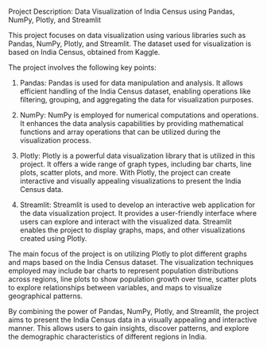 
Project Description: Data Visualization of India Census using Pandas, NumPy, Plotly, and Streamlit

This project focuses on data visualization using various libraries such as Pandas, NumPy, Plotly, and Streamlit. The dataset used for visualization is based on India Census, obtained from Kaggle.

The project involves the following key points:

1. Pandas: Pandas is used for data manipulation and analysis. It allows efficient handling of the India Census dataset, enabling operations like filtering, grouping, and aggregating the data for visualization purposes.

2. NumPy: NumPy is employed for numerical computations and operations. It enhances the data analysis capabilities by providing mathematical functions and array operations that can be utilized during the visualization process.

3. Plotly: Plotly is a powerful data visualization library that is utilized in this project. It offers a wide range of graph types, including bar charts, line plots, scatter plots, and more. With Plotly, the project can create interactive and visually appealing visualizations to present the India Census data.

4. Streamlit: Streamlit is used to develop an interactive web application for the data visualization project. It provides a user-friendly interface where users can explore and interact with the visualized data. Streamlit enables the project to display graphs, maps, and other visualizations created using Plotly.

The main focus of the project is on utilizing Plotly to plot different graphs and maps based on the India Census dataset. The visualization techniques employed may include bar charts to represent population distributions across regions, line plots to show population growth over time, scatter plots to explore relationships between variables, and maps to visualize geographical patterns.

By combining the power of Pandas, NumPy, Plotly, and Streamlit, the project aims to present the India Census data in a visually appealing and interactive manner. This allows users to gain insights, discover patterns, and explore the demographic characteristics of different regions in India.

